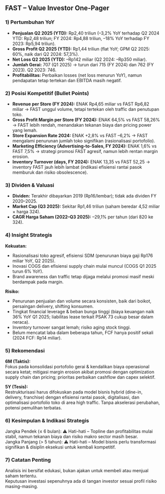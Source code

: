 ## FAST – Value Investor One-Pager

### 1) Pertumbuhan YoY
- **Penjualan Q2 2025 (YTD):** Rp2,40 triliun (–3,2% YoY terhadap Q2 2024 YTD: Rp2,48 triliun; FY 2024: Rp4,88 triliun, –18% YoY terhadap FY 2023: Rp5,94 triliun).
- **Gross Profit Q2 2025 (YTD):** Rp1,44 triliun (flat YoY; GPM Q2 2025: 60%, naik dari Q2 2024: 57,3%).
- **Net Loss Q2 2025 (YTD):** –Rp142 miliar (Q2 2024: –Rp350 miliar).
- **Jumlah Gerai:** 707 (Q1 2025) → turun dari 715 (FY 2024) dan 762 (FY 2023). Q2 2023: 746.
- **Profitabilitas:** Perbaikan losses (net loss menurun YoY), namun pendapatan tetap tertekan dan EBITDA masih negatif.

### 2) Posisi Kompetitif (Bullet Points)
- **Revenue per Store (FY 2024):** ENAK Rp4,65 miliar vs FAST Rp6,82 miliar → FAST unggul volume, tetapi tertekan oleh traffic dan penutupan toko.
- **Gross Profit Margin per Store (FY 2024):** ENAK 64,5% vs FAST 58,26% → FAST lebih rendah, menandakan tekanan biaya dan pricing power yang lemah.
- **Store Expansion Rate 2024:** ENAK +2,8% vs FAST –6,2% → FAST mengalami penurunan jumlah toko signifikan (rasionalisasi portofolio).
- **Marketing Efficiency (Advertising-to-Sales, FY 2024):** ENAK 1,6% vs FAST 7,5% → strategi promosi FAST agresif, namun lebih rentan margin erosion.
- **Inventory Turnover (days, FY 2024):** ENAK 13,35 vs FAST 52,25 → inventory FAST jauh lebih lambat (indikasi efisiensi rantai pasok memburuk dan risiko obsolescence).

### 3) Dividen & Valuasi
- **Dividen:** Terakhir dibayarkan 2019 (Rp16/lembar); tidak ada dividen FY 2020–2025.
- **Market Cap (Q3 2025):** Sekitar Rp1,46 triliun (saham beredar 4,52 miliar × harga 324).
- **CAGR Harga Saham (2022–Q3 2025):** –29,1% per tahun (dari 820 ke 324).

### 4) Insight Strategis
**Kekuatan:**
- Rasionalisasi toko agresif, efisiensi SDM (penurunan biaya gaji Rp176 miliar YoY, Q2 2025).
- Inovasi COGS dan efisiensi supply chain mulai muncul (COGS Q1 2025 turun 6% YoY).
- Brand awareness dan traffic tetap dijaga melalui promosi masif meski berdampak pada margin.

**Risiko:**
- Penurunan penjualan dan volume secara konsisten, baik dari boikot, persaingan delivery, shifting konsumen.
- Tingkat financial leverage & beban bunga tinggi (biaya keuangan naik 36% YoY Q1 2025; liabilitas lease terkait PSAK 73 cukup besar dalam neraca).
- Inventory turnover sangat lemah; risiko aging stock tinggi.
- Belum mencatat laba dalam beberapa tahun, FCF hanya positif sekali (2024 FCF: Rp14 miliar).

### 5) Rekomendasi
**6M (Taktis):**  
Fokus pada konsolidasi portofolio gerai & kendalikan biaya operasional secara ketat; mitigasi margin erosion akibat promosi dengan optimization supply chain dan pricing; prioritas perbaikan cashflow dan capex selektif.

**5Y (Tesis):**  
Restrukturisasi harus difokuskan pada model bisnis hybrid (dine-in, delivery, franchise) dengan efisiensi rantai pasok, digitalisasi, dan optimalisasi portofolio toko di area high traffic. Tanpa akselerasi perubahan, potensi pemulihan terbatas.

### 6) Kesimpulan & Indikasi Strategis
Jangka Pendek (≤ 6 bulan): ⚠️ Hati-hati – Topline dan profitabilitas mulai stabil, namun tekanan biaya dan risiko makro sector masih besar.  
Jangka Panjang (> 5 tahun): ⚠️ Hati-hati – Model bisnis perlu transformasi signifikan & disiplin eksekusi untuk kembali kompetitif.

### 7) Catatan Penting
Analisis ini bersifat edukasi, bukan ajakan untuk membeli atau menjual saham tertentu.  
Keputusan investasi sepenuhnya ada di tangan investor sesuai profil risiko masing-masing.